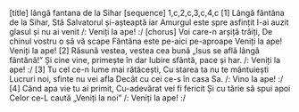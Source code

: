[title] lângă fantana de la Sihar
[sequence] 1,c,2,c,3,c,4,c
[1]
Lângă fântâna de la Sihar,
Stă Salvatorul și-așteaptă iar
Amurgul este spre asfințit
I-ai auzit glasul și nu ai venit
/: Veniți la ape! :/
[chorus]
Voi care-n arșiță trăiți,
De chinul vostru o să vă scape
Fântâna este pe-aici pe-aproape
Veniți la ape! Veniți la ape!
[2]
Răsună vestea, vestea cea bună
„Isus se află lângă fântână!”
Și cine vine, primește în dar
Iubire sfântă, pace și har.
/: Veniți la ape! :/
[3]
Tu cel ce-n lume mai rătăcești,
Cu starea ta nu te mântuiești
Lucruri noi, sfinte nu vei afla
Decât cu cei ce-s în casa Sa.
/: Vino la ape! :/
[4]
Când apa vie tu ai primit,
Cu-adevărat vei fi fericit
Și cu tărie să spui apoi
Celor ce-L caută „Veniți la noi”
/: Veniți la ape! :/

